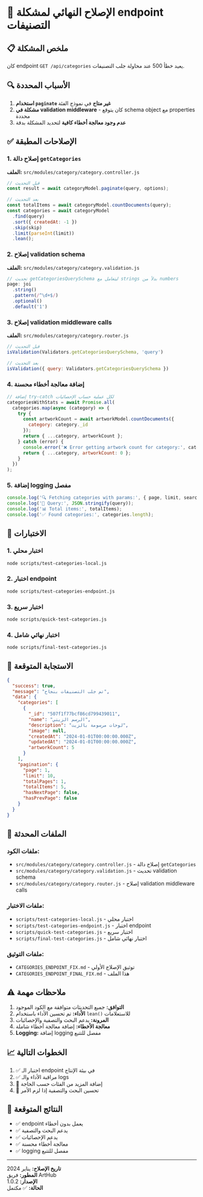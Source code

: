 # 🔧 الإصلاح النهائي لمشكلة endpoint التصنيفات

## 📋 ملخص المشكلة

كان endpoint `GET /api/categories` يعيد خطأ 500 عند محاولة جلب التصنيفات.

## 🔍 الأسباب المحددة

1. **استخدام `paginate` غير متاح** في نموذج الفئة
2. **مشكلة في validation middleware** - كان يتوقع schema object مع properties محددة
3. **عدم وجود معالجة أخطاء كافية** لتحديد المشكلة بدقة

## ✅ الإصلاحات المطبقة

### 1. إصلاح دالة `getCategories`

**الملف:** `src/modules/category/category.controller.js`

```javascript
// قبل التحديث
const result = await categoryModel.paginate(query, options);

// بعد التحديث
const totalItems = await categoryModel.countDocuments(query);
const categories = await categoryModel
  .find(query)
  .sort({ createdAt: -1 })
  .skip(skip)
  .limit(parseInt(limit))
  .lean();
```

### 2. إصلاح validation schema

**الملف:** `src/modules/category/category.validation.js`

```javascript
// تحديث getCategoriesQuerySchema ليتعامل مع strings بدلاً من numbers
page: joi
  .string()
  .pattern(/^\d+$/)
  .optional()
  .default('1')
```

### 3. إصلاح validation middleware calls

**الملف:** `src/modules/category/category.router.js`

```javascript
// قبل التحديث
isValidation(Validators.getCategoriesQuerySchema, 'query')

// بعد التحديث
isValidation({ query: Validators.getCategoriesQuerySchema })
```

### 4. إضافة معالجة أخطاء محسنة

```javascript
// إضافة try-catch لكل عملية حساب الإحصائيات
categoriesWithStats = await Promise.all(
  categories.map(async (category) => {
    try {
      const artworkCount = await artworkModel.countDocuments({ 
        category: category._id 
      });
      return { ...category, artworkCount };
    } catch (error) {
      console.error('❌ Error getting artwork count for category:', category._id, error);
      return { ...category, artworkCount: 0 };
    }
  })
);
```

### 5. إضافة logging مفصل

```javascript
console.log('🔍 Fetching categories with params:', { page, limit, search, includeStats });
console.log('📝 Query:', JSON.stringify(query));
console.log('📊 Total items:', totalItems);
console.log('✅ Found categories:', categories.length);
```

## 🧪 الاختبارات

### 1. اختبار محلي
```bash
node scripts/test-categories-local.js
```

### 2. اختبار endpoint
```bash
node scripts/test-categories-endpoint.js
```

### 3. اختبار سريع
```bash
node scripts/quick-test-categories.js
```

### 4. اختبار نهائي شامل
```bash
node scripts/final-test-categories.js
```

## 📝 الاستجابة المتوقعة

```json
{
  "success": true,
  "message": "تم جلب التصنيفات بنجاح",
  "data": {
    "categories": [
      {
        "_id": "507f1f77bcf86cd799439011",
        "name": "الرسم الزيتي",
        "description": "لوحات مرسومة بالزيت",
        "image": null,
        "createdAt": "2024-01-01T00:00:00.000Z",
        "updatedAt": "2024-01-01T00:00:00.000Z",
        "artworkCount": 5
      }
    ],
    "pagination": {
      "page": 1,
      "limit": 10,
      "totalPages": 1,
      "totalItems": 5,
      "hasNextPage": false,
      "hasPrevPage": false
    }
  }
}
```

## 🔧 الملفات المحدثة

### ملفات الكود:
- `src/modules/category/category.controller.js` - إصلاح دالة `getCategories`
- `src/modules/category/category.validation.js` - تحديث validation schema
- `src/modules/category/category.router.js` - إصلاح validation middleware calls

### ملفات الاختبار:
- `scripts/test-categories-local.js` - اختبار محلي
- `scripts/test-categories-endpoint.js` - اختبار endpoint
- `scripts/quick-test-categories.js` - اختبار سريع
- `scripts/final-test-categories.js` - اختبار نهائي شامل

### ملفات التوثيق:
- `CATEGORIES_ENDPOINT_FIX.md` - توثيق الإصلاح الأولي
- `CATEGORIES_ENDPOINT_FINAL_FIX.md` - هذا الملف

## ⚠️ ملاحظات مهمة

1. **التوافق:** جميع التحديثات متوافقة مع الكود الموجود
2. **الأداء:** تم تحسين الأداء باستخدام `lean()` للاستعلامات
3. **المرونة:** يدعم البحث والتصفية والإحصائيات
4. **معالجة الأخطاء:** إضافة معالجة أخطاء شاملة
5. **Logging:** إضافة logging مفصل للتتبع

## 📈 الخطوات التالية

1. ✅ اختبار الـ endpoint في بيئة الإنتاج
2. ✅ مراقبة الأداء والـ logs
3. 🔄 إضافة المزيد من الفئات حسب الحاجة
4. 🔄 تحسين البحث والتصفية إذا لزم الأمر

## 🎯 النتائج المتوقعة

- ✅ endpoint يعمل بدون أخطاء
- ✅ يدعم البحث والتصفية
- ✅ يدعم الإحصائيات
- ✅ معالجة أخطاء محسنة
- ✅ logging مفصل للتتبع

---

**تاريخ الإصلاح:** يناير 2024  
**المطور:** فريق ArtHub  
**الإصدار:** 1.0.2  
**الحالة:** ✅ مكتمل 